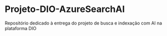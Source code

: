 # Projeto-DIO-AzureSearchAI
Repositório dedicado à entrega do projeto de busca e indexação com AI na plataforma DIO

